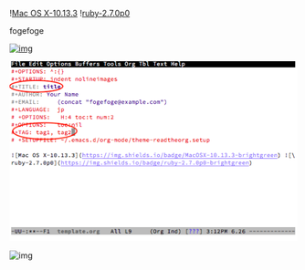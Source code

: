\![Mac OS X-10.13.3](<https://img.shields.io/badge/MacOSX-10.13.3-brightgreen>) \![ruby-2.7.0p0](<https://img.shields.io/badge/ruby-2.7.0p0-brightgreen>) 

fogefoge

[![img](https://qiita-image-store.s3.ap-northeast-1.amazonaws.com/0/612049/a3b2ab02-f903-f5d6-d8b9-5407e8db5a2a.png)](file:///Users/kentayamamoto/Github/qiita_org/figs/fig1.png)

![img](../figs/fig2.png "example qiita template command")

![img](https://qiita-image-store.s3.ap-northeast-1.amazonaws.com/0/612049/a3b2ab02-f903-f5d6-d8b9-5407e8db5a2a.png)

